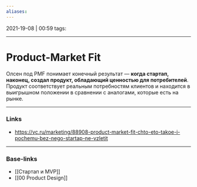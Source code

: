 ```yaml
---
aliases:
---
```

2021-19-08 | 00:59
tags: 
___

# Product-Market Fit

Олсен под PMF понимает конечный результат — **когда стартап, наконец, создал продукт, обладающий ценностью для потребителей**. Продукт соответствует реальным потребностям клиентов и находится в выигрышном положении в сравнении с аналогами, которые есть на рынке.

___
### Links
- https://vc.ru/marketing/88908-product-market-fit-chto-eto-takoe-i-pochemu-bez-nego-startap-ne-vzletit

___
### Base-links
- [[Стартап и MVP]]
- [[00 Product Design]]

